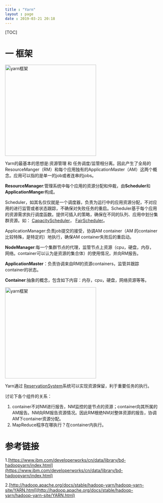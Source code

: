 ```yaml
---
title : "Yarn"
layout : page
date : 2019-03-21 20:18
---
```




[TOC]

# 一 框架

<img src="/wiki/static/images/yarn1.png"  width="300" height="300" alt="yarn框架"/>

Yarn的最基本的思想是:资源管理 和 任务调度/监管相分离。因此产生了全局的ResourceManger（RM）和每个应用独有的ApplicationMaster（AM）这两个概念。应用可以指的是单一的job或者连串的jobs。

**ResourceManager**:管理系统中每个应用的资源分配和仲裁，由**Scheduler**和**ApplicationMange**r构成。

Scheduler，如其名仅仅就是一个调度器，负责为运行中的应用资源分配，不对应用的进行监管或者状态跟踪，不确保对失败任务的重启。Scheduler基于每个应用的资源需求执行调度函数。提供可插入的策略，确保在不同的队列、应用中划分集群资源。如： [CapacityScheduler](http://hadoop.apache.org/docs/stable/hadoop-yarn/hadoop-yarn-site/CapacityScheduler.html)， [FairScheduler](http://hadoop.apache.org/docs/stable/hadoop-yarn/hadoop-yarn-site/FairScheduler.html)。

ApplicationManager:负责job提交的接受，协调AM container（AM 的container比较特殊，是特定的）地执行，确保AM container失败后的重启动。

**NodeManager**:每一个集群节点的代理，监管节点上资源（cpu，硬盘，内存，网络。container可以认为是资源的集合体）的使用情况，并向RM报告。

**ApplicationMaster**：负责协调来自RM的资源containers，监管并跟踪container的状态。

**Container**:抽象的概念，包含如下内容：内存，cpu，硬盘，网络资源等等。

<img src="/wiki/static/images/yarn2.png" width="300" height="300" alt="yarn框架"/>

Yarn通过 [ReservationSystem](http://hadoop.apache.org/docs/stable/hadoop-yarn/hadoop-yarn-site/ReservationSystem.html)系统可以实现资源保留，利于重要任务的执行。

讨论下各个组件的关系：

1. container不对NM进行报告，NM监控的是节点的资源；container向其所属的AM报告。NM向RM报告资源情况。因此RM根绝NM对整体资源的报告，协调AM下container资源分配。
2. MapReduce程序在哪执行？在container内执行。

# 参考链接

1.[https://www.ibm.com/developerworks/cn/data/library/bd-hadoopyarn/index.html](https://www.ibm.com/developerworks/cn/data/library/bd-hadoopyarn/index.html)

2.[http://hadoop.apache.org/docs/stable/hadoop-yarn/hadoop-yarn-site/YARN.html](http://hadoop.apache.org/docs/stable/hadoop-yarn/hadoop-yarn-site/YARN.html)